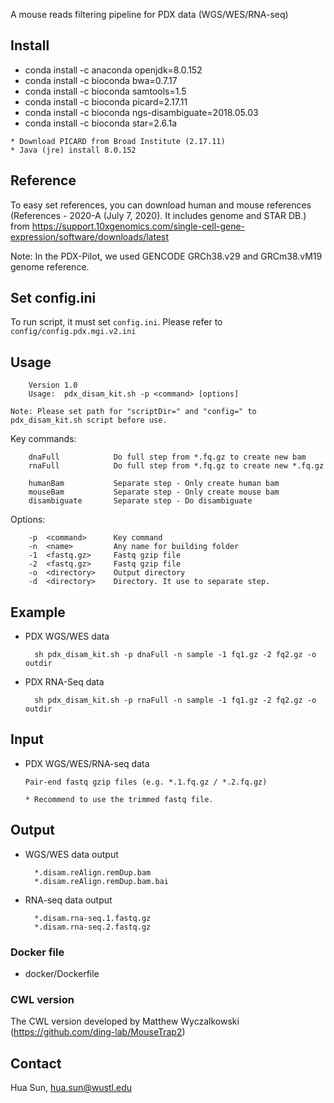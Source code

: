 

A mouse reads filtering pipeline for PDX data (WGS/WES/RNA-seq)


Install
-------
   * conda install -c anaconda openjdk=8.0.152
   * conda install -c bioconda bwa=0.7.17
   * conda install -c bioconda samtools=1.5
   * conda install -c bioconda picard=2.17.11
   * conda install -c bioconda ngs-disambiguate=2018.05.03
   * conda install -c bioconda star=2.6.1a
	
	* Download PICARD from Broad Institute (2.17.11)
	* Java (jre) install 8.0.152

Reference
-------

To easy set references, you can download human and mouse references (References - 2020-A (July 7, 2020). It includes genome and STAR DB.) from https://support.10xgenomics.com/single-cell-gene-expression/software/downloads/latest


Note: In the PDX-Pilot, we used GENCODE GRCh38.v29 and GRCm38.vM19 genome reference.


Set config.ini
-------

To run script, it must set `config.ini`. Please refer to `config/config.pdx.mgi.v2.ini`



Usage
-----

        Version 1.0
        Usage:  pdx_disam_kit.sh -p <command> [options]
	
	Note: Please set path for "scriptDir=" and "config=" to pdx_disam_kit.sh script before use.

Key commands:

        dnaFull            Do full step from *.fq.gz to create new bam 
        rnaFull            Do full step from *.fq.gz to create new *.fq.gz
        
        humanBam           Separate step - Only create human bam
        mouseBam           Separate step - Only create mouse bam
        disambiguate       Separate step - Do disambiguate

Options:
        
        -p  <command>      Key command
        -n  <name>         Any name for building folder
        -1  <fastq.gz>     Fastq gzip file
        -2  <fastq.gz>     Fastq gzip file
        -o  <directory>    Output directory
        -d  <directory>    Directory. It use to separate step.


Example
-------

* PDX WGS/WES data
        
        sh pdx_disam_kit.sh -p dnaFull -n sample -1 fq1.gz -2 fq2.gz -o outdir

* PDX RNA-Seq data
        
        sh pdx_disam_kit.sh -p rnaFull -n sample -1 fq1.gz -2 fq2.gz -o outdir




Input
-------
* PDX WGS/WES/RNA-seq data 
  
  ```
  Pair-end fastq gzip files (e.g. *.1.fq.gz / *.2.fq.gz)
  
  * Recommend to use the trimmed fastq file.
  ```

Output
-------
* WGS/WES data output
        
        *.disam.reAlign.remDup.bam
        *.disam.reAlign.remDup.bam.bai

* RNA-seq data output
        
        *.disam.rna-seq.1.fastq.gz
        *.disam.rna-seq.2.fastq.gz


### Docker file

* docker/Dockerfile



### CWL version

The CWL version developed by Matthew Wyczalkowski
(https://github.com/ding-lab/MouseTrap2)



Contact
-------
Hua Sun, <hua.sun@wustl.edu>
